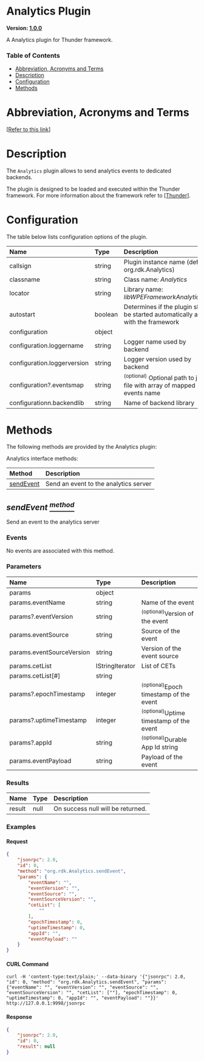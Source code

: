 <!-- Generated automatically, DO NOT EDIT! -->
<a id="head.Analytics_Plugin"></a>
# Analytics Plugin

**Version: [1.0.0](https://github.com/rdkcentral/rdkservices/blob/main/Analytics/CHANGELOG.md)**

A Analytics plugin for Thunder framework.

### Table of Contents

- [Abbreviation, Acronyms and Terms](#head.Abbreviation,_Acronyms_and_Terms)
- [Description](#head.Description)
- [Configuration](#head.Configuration)
- [Methods](#head.Methods)

<a id="head.Abbreviation,_Acronyms_and_Terms"></a>
# Abbreviation, Acronyms and Terms

[[Refer to this link](userguide/aat.md)]

<a id="head.Description"></a>
# Description

The `Analytics` plugin allows to send analytics events to dedicated backends.

The plugin is designed to be loaded and executed within the Thunder framework. For more information about the framework refer to [[Thunder](#ref.Thunder)].

<a id="head.Configuration"></a>
# Configuration

The table below lists configuration options of the plugin.

| Name | Type | Description |
| :-------- | :-------- | :-------- |
| callsign | string | Plugin instance name (default: org.rdk.Analytics) |
| classname | string | Class name: *Analytics* |
| locator | string | Library name: *libWPEFrameworkAnalytics.so* |
| autostart | boolean | Determines if the plugin shall be started automatically along with the framework |
| configuration | object |  |
| configuration.loggername | string | Logger name used by backend  |
| configuration.loggerversion | string | Logger version used by backend  |
| configuration?.eventsmap | string | <sup>(optional)</sup> Optional path to json file with array of mapped events name  |
| configurationn.backendlib | string | Name of backend library  |

<a id="head.Methods"></a>
# Methods

The following methods are provided by the Analytics plugin:

Analytics interface methods:

| Method | Description |
| :-------- | :-------- |
| [sendEvent](#method.sendEvent) | Send an event to the analytics server |

<a id="method.sendEvent"></a>
## *sendEvent [<sup>method</sup>](#head.Methods)*

Send an event to the analytics server

### Events
No events are associated with this method.
### Parameters
| Name | Type | Description |
| :-------- | :-------- | :-------- |
| params | object |  |
| params.eventName | string | Name of the event |
| params?.eventVersion | string | <sup>(optional)</sup>Version of the event |
| params.eventSource | string | Source of the event |
| params.eventSourceVersion | string | Version of the event source |
| params.cetList | IStringIterator | List of CETs |
| params.cetList[#] | string |  |
| params?.epochTimestamp | integer | <sup>(optional)</sup>Epoch timestamp of the event |
| params?.uptimeTimestamp | integer | <sup>(optional)</sup>Uptime timestamp of the event |
| params?.appId | string | <sup>(optional)</sup>Durable App Id string |
| params.eventPayload | string | Payload of the event |
### Results
| Name | Type | Description |
| :-------- | :-------- | :-------- |
| result | null | On success null will be returned. |

### Examples


#### Request

```json
{
    "jsonrpc": 2.0,
    "id": 0,
    "method": "org.rdk.Analytics.sendEvent",
    "params": {
        "eventName": "",
        "eventVersion": "",
        "eventSource": "",
        "eventSourceVersion": "",
        "cetList": [
            ""
        ],
        "epochTimestamp": 0,
        "uptimeTimestamp": 0,
        "appId": "",
        "eventPayload": ""
    }
}
```


#### CURL Command

```curl
curl -H 'content-type:text/plain;' --data-binary '{"jsonrpc": 2.0, "id": 0, "method": "org.rdk.Analytics.sendEvent", "params": {"eventName": "", "eventVersion": "", "eventSource": "", "eventSourceVersion": "", "cetList": [""], "epochTimestamp": 0, "uptimeTimestamp": 0, "appId": "", "eventPayload": ""}}' http://127.0.0.1:9998/jsonrpc
```


#### Response

```json
{
    "jsonrpc": 2.0,
    "id": 0,
    "result": null
}
```


